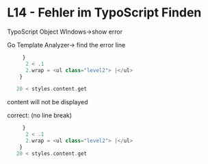 # L14 - Fehler im TypoScript Finden

TypoScript Object WIndows->show error

Go Template Analyzer-> find the error line

```php
     }
      2 < .1
      2.wrap = <ul class="level2"> |</ul>
    }

   20 < styles.content.get
```

content will not be displayed

correct: (no line break)

```php
     }
      2 < .1
      2.wrap = <ul class="level2"> |</ul>
    }
   20 < styles.content.get
```
